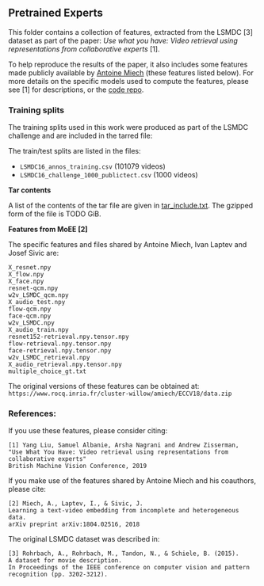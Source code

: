 ## Pretrained Experts

This folder contains a collection of features, extracted from the LSMDC [3] dataset as part of the paper:
*Use what you have: Video retrieval using representations from collaborative experts* [1].

To help reproduce the results of the paper, it also includes some features made publicly available by [Antoine Miech](https://www.di.ens.fr/~miech/) (these features listed below).
For more details on the specific models used to compute the features, please see [1] for descriptions, or the [code repo](https://github.com/albanie/collaborative-experts).

### Training splits

The training splits used in this work were produced as part of the LSMDC challenge and are included in the tarred file:

The train/test splits are listed in the files:

* `LSMDC16_annos_training.csv` (101079 videos)
* `LSMDC16_challenge_1000_publictect.csv` (1000 videos)

**Tar contents**

A list of the contents of the tar file are given in [tar_include.txt](tar_include.txt).
The gzipped form of the file is TODO GiB.

**Features from MoEE [2]**

The specific features and files shared by Antoine Miech, Ivan Laptev and Josef Sivic are:

```
X_resnet.npy
X_flow.npy
X_face.npy
resnet-qcm.npy
w2v_LSMDC_qcm.npy
X_audio_test.npy
flow-qcm.npy
face-qcm.npy
w2v_LSMDC.npy
X_audio_train.npy
resnet152-retrieval.npy.tensor.npy
flow-retrieval.npy.tensor.npy
face-retrieval.npy.tensor.npy
w2v_LSMDC_retrieval.npy
X_audio_retrieval.npy.tensor.npy
multiple_choice_gt.txt
```

The original versions of these features can be obtained at:
`https://www.rocq.inria.fr/cluster-willow/amiech/ECCV18/data.zip`

### References:

If you use these features, please consider citing:
```
[1] Yang Liu, Samuel Albanie, Arsha Nagrani and Andrew Zisserman,
"Use What You Have: Video retrieval using representations from collaborative experts"
British Machine Vision Conference, 2019
```

If you make use of the features shared by Antoine Miech and his coauthors, please cite:
```
[2] Miech, A., Laptev, I., & Sivic, J.
Learning a text-video embedding from incomplete and heterogeneous data.
arXiv preprint arXiv:1804.02516, 2018
```

The original LSMDC dataset was described in:

```
[3] Rohrbach, A., Rohrbach, M., Tandon, N., & Schiele, B. (2015).
A dataset for movie description.
In Proceedings of the IEEE conference on computer vision and pattern recognition (pp. 3202-3212).
```